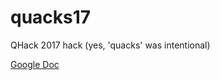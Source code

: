 # quacks17
QHack 2017 hack (yes, 'quacks' was intentional)

[Google Doc](https://docs.google.com/document/d/1LQba3kwrPQnAi-9zV6ckCRjOUR7Ry1pcRSfZlNDmnmU/edit?usp=sharing)
